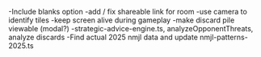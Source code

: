 -Include blanks option
-add / fix shareable link for room
-use camera to identify tiles
-keep screen alive during gameplay
-make discard pile viewable (modal?)
-strategic-advice-engine.ts, analyzeOpponentThreats, analyze discards
-Find actual 2025 nmjl data and update nmjl-patterns-2025.ts
